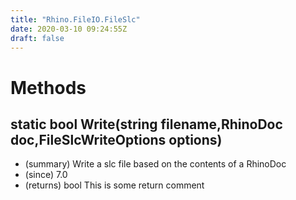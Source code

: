 ```yaml
---
title: "Rhino.FileIO.FileSlc"
date: 2020-03-10 09:24:55Z
draft: false
---
```


# Methods
## static bool Write(string filename,RhinoDoc doc,FileSlcWriteOptions options)
- (summary) Write a slc file based on the contents of a RhinoDoc
- (since) 7.0
- (returns) bool This is some return comment
